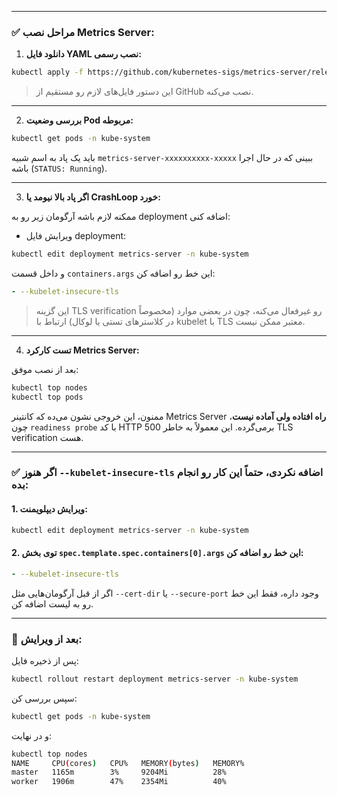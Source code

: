 
---

### ✅ مراحل نصب Metrics Server:

1. **دانلود فایل YAML نصب رسمی:**

```bash
kubectl apply -f https://github.com/kubernetes-sigs/metrics-server/releases/latest/download/components.yaml
```

> این دستور فایل‌های لازم رو مستقیم از GitHub نصب می‌کنه.

---

2. **بررسی وضعیت Pod مربوطه:**

```bash
kubectl get pods -n kube-system
```

باید یک پاد به اسم شبیه `metrics-server-xxxxxxxxxx-xxxxx` ببینی که در حال اجرا باشه (`STATUS: Running`).

---

3. **اگر پاد بالا نیومد یا CrashLoop خورد:**

ممکنه لازم باشه آرگومان زیر رو به deployment اضافه کنی:

* ویرایش فایل deployment:

```bash
kubectl edit deployment metrics-server -n kube-system
```

و داخل قسمت `containers.args` این خط رو اضافه کن:

```yaml
- --kubelet-insecure-tls
```

> این گزینه TLS verification رو غیرفعال می‌کنه، چون در بعضی موارد (مخصوصاً در کلاسترهای تستی یا لوکال) ارتباط با kubelet با TLS معتبر ممکن نیست.

---

4. **تست کارکرد Metrics Server:**

بعد از نصب موفق:

```bash
kubectl top nodes
kubectl top pods
```




ممنون، این خروجی نشون می‌ده که کانتینر Metrics Server **راه افتاده ولی آماده نیست**، چون `readiness probe` با کد HTTP 500 برمی‌گرده. این معمولاً به خاطر TLS verification هست.

---

### ✅ اگر هنوز `--kubelet-insecure-tls` اضافه نکردی، حتماً این کار رو انجام بده:

#### 1. ویرایش دیپلویمنت:

```bash
kubectl edit deployment metrics-server -n kube-system
```

#### 2. توی بخش `spec.template.spec.containers[0].args` این خط رو اضافه کن:

```yaml
- --kubelet-insecure-tls
```

اگر از قبل آرگومان‌هایی مثل `--cert-dir` یا `--secure-port` وجود داره، فقط این خط رو به لیست اضافه کن.

---

### 🔄 بعد از ویرایش:

پس از ذخیره فایل:

```bash
kubectl rollout restart deployment metrics-server -n kube-system
```

سپس بررسی کن:

```bash
kubectl get pods -n kube-system
```

و در نهایت:

```bash
kubectl top nodes
NAME     CPU(cores)   CPU%   MEMORY(bytes)   MEMORY%
master   1165m        3%     9204Mi          28%
worker   1906m        47%    2354Mi          40%

```
